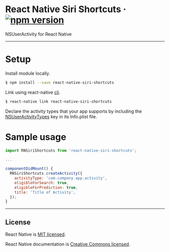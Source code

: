 # React Native Siri Shortcuts &middot;  [![npm version](https://badge.fury.io/js/react-native-siri-shortcuts.svg)](https://badge.fury.io/js/react-native-siri-shortcuts)

NSUserActivity for React Native

---

# Setup

Install module locally.

```sh
$ npm install --save react-native-siri-shortcuts
```

Link using react-native [cli](https://www.npmjs.com/package/react-native-cli).

```sh
$ react-native link react-native-siri-shortcuts
```

Declare the activity types that your app supports by including the [NSUserActivityTypes](https://developer.apple.com/library/content/documentation/General/Reference/InfoPlistKeyReference/Articles/CocoaKeys.html#//apple_ref/doc/uid/TP40009251-SW28) key in its Info.plist file.


# Sample usage

```js
import RNSiriShortcuts from 'react-native-siri-shortcuts';

...

componentDidMount() {
  RNSiriShortcuts.createActivity({
    activityType: 'com.company.app.activity',
    eligibleForSearch: true,
    eligibleForPrediction: true,
    title: 'Title of Activity',
  });
}
```

---

## License

React Native is [MIT licensed](./LICENSE).

React Native documentation is [Creative Commons licensed](./LICENSE-docs).
